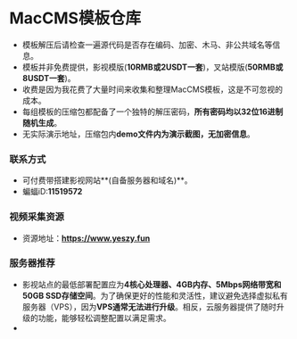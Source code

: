 # MacCMS模板仓库
- 模板解压后请检查一遍源代码是否存在编码、加密、木马、非公共域名等信息。
- 模板并非免费提供，影视模版(**10RMB或2USDT一套**)，叉站模版(**50RMB或8USDT一套**)。
- 收费是因为我花费了大量时间来收集和整理MacCMS模板，这是不可忽视的成本。
- 每组模板的压缩包都配备了一个独特的解压密码，**所有密码均以32位16进制随机生成**。
- 无实际演示地址，压缩包内**demo文件内为演示截图，无加密信息**。

### 联系方式
- 可付费带搭建影视网站**(自备服务器和域名)**。
- 蝙蝠iD:**11519572**

### 视频采集资源
- 资源地址：**https://www.yeszy.fun**

### 服务器推荐
- 影视站点的最低部署配置应为**4核心处理器、4GB内存、5Mbps网络带宽和50GB SSD存储空间**。为了确保更好的性能和灵活性，建议避免选择虚拟私有服务器（VPS），因为**VPS通常无法进行升级**。相反，云服务器提供了随时升级的功能，能够轻松调整配置以满足需求。
- 
